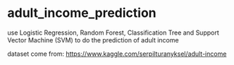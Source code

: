 # adult_income_prediction

use Logistic Regression, Random Forest, Classification Tree and Support Vector Machine (SVM) to do the prediction of adult income 

dataset come from: https://www.kaggle.com/serpilturanyksel/adult-income
